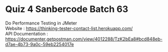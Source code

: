 # Quiz 4 Sanbercode Batch 63
Do Performance Testing in JMeter <br>
Website : https://thinking-tester-contact-list.herokuapp.com/ <br>
API Documentation : https://documenter.getpostman.com/view/4012288/TzK2bEa8#bcd848eb-d7ae-4b73-9a0c-59eb2254017e <br>